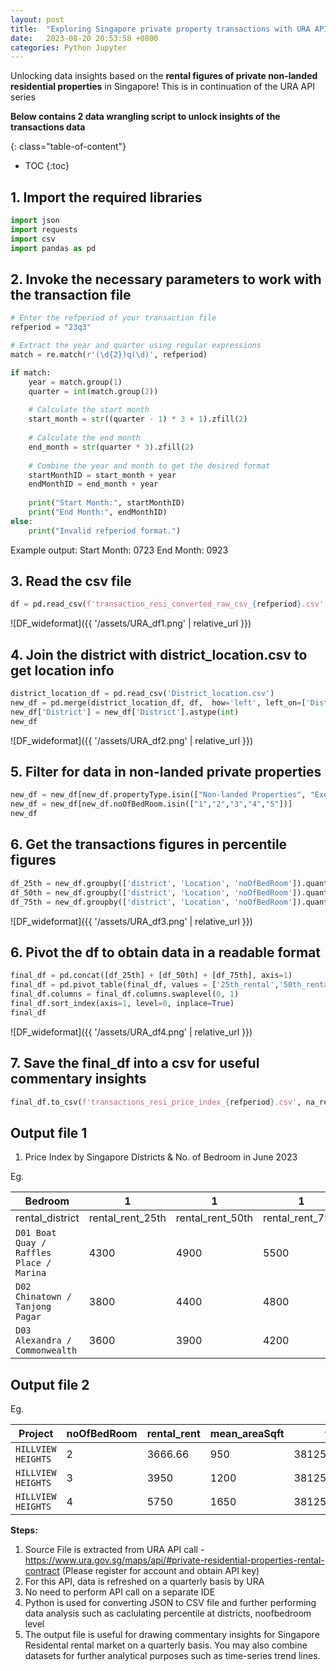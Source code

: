 ```yaml
---
layout: post
title:  "Exploring Singapore private property transactions with URA API Part 2"
date:   2023-08-20 20:53:58 +0800
categories: Python Jupyter
---
```


Unlocking data insights based on the **rental figures of private non-landed residential properties** in Singapore! This is in continuation of the URA API series

**Below contains 2 data wrangling script to unlock insights of the transactions data**

{: class="table-of-content"}
* TOC
{:toc}

## 1. Import the required libraries
```python
import json
import requests
import csv
import pandas as pd
```
## 2. Invoke the necessary parameters to work with the transaction file
```python
# Enter the refperiod of your transaction file
refperiod = "23q3"

# Extract the year and quarter using regular expressions
match = re.match(r'(\d{2})q(\d)', refperiod)

if match:
    year = match.group(1)
    quarter = int(match.group(2))
    
    # Calculate the start month
    start_month = str((quarter - 1) * 3 + 1).zfill(2)
    
    # Calculate the end month
    end_month = str(quarter * 3).zfill(2)
    
    # Combine the year and month to get the desired format
    startMonthID = start_month + year
    endMonthID = end_month + year
    
    print("Start Month:", startMonthID)
    print("End Month:", endMonthID)
else:
    print("Invalid refperiod format.")
```
Example output:
Start Month: 0723
End Month: 0923

## 3. Read the csv file
```python
df = pd.read_csv(f'transaction_resi_converted_raw_csv_{refperiod}.csv', converters = {'leaseDate': str, 'noOfBedRoom': str})
```
![DF_wideformat]({{ '/assets/URA_df1.png' | relative_url }}) 

## 4. Join the district with district_location.csv to get location info
```python
district_location_df = pd.read_csv('District_location.csv')
new_df = pd.merge(district_location_df, df,  how='left', left_on=['District'], right_on = ['district'])
new_df['District'] = new_df['District'].astype(int)
new_df
```
![DF_wideformat]({{ '/assets/URA_df2.png' | relative_url }}) 

## 5. Filter for data in non-landed private properties
```python
new_df = new_df[new_df.propertyType.isin(["Non-landed Properties", "Executive Condominium"])]
new_df = new_df[new_df.noOfBedRoom.isin(["1","2","3","4","5"])]
new_df
```

## 6. Get the transactions figures in percentile figures
```python
df_25th = new_df.groupby(['district', 'Location', 'noOfBedRoom']).quantile(.25).rename(columns={"rent": "25th_rental"})
df_50th = new_df.groupby(['district', 'Location', 'noOfBedRoom']).quantile(.50).rename(columns={"rent": "50th_rental"})
df_75th = new_df.groupby(['district', 'Location', 'noOfBedRoom']).quantile(.75).rename(columns={"rent": "75th_rental"})
```
![DF_wideformat]({{ '/assets/URA_df3.png' | relative_url }}) 

## 6. Pivot the df to obtain data in a readable format
```python
final_df = pd.concat([df_25th] + [df_50th] + [df_75th], axis=1)
final_df = pd.pivot_table(final_df, values = ['25th_rental','50th_rental','75th_rental'], index=['Location' , 'district'], columns = 'noOfBedRoom').reset_index()
final_df.columns = final_df.columns.swaplevel(0, 1)
final_df.sort_index(axis=1, level=0, inplace=True)
final_df
```
![DF_wideformat]({{ '/assets/URA_df4.png' | relative_url }}) 

## 7. Save the final_df into a csv for useful commentary insights
```python
final_df.to_csv(f'transactions_resi_price_index_{refperiod}.csv', na_rep='N/A', quoting=csv.QUOTE_NONE, index=False)
```








## Output file 1
1. Price Index by Singapore Districts & No. of Bedroom in June 2023

Eg.

| Bedroom         | 1                | 1                | 1                |2               | 2                | 2                | 
| --------------- | ---------------- | ---------------- | ---------------- |--------------- | ---------------- | ---------------- |
| rental_district | rental_rent_25th | rental_rent_50th | rental_rent_75th | rental_rent_25th | rental_rent_50th | rental_rent_75th |
| `D01 Boat Quay / Raffles Place / Marina` | 4300 | 4900 | 5500 | 5950 | 6850 | 8000 |
| `D02 Chinatown / Tanjong Pagar`          | 3800 | 4400 | 4800 | 4800 | 5500 | 6275 |
| `D03 Alexandra / Commonwealth`           | 3600 | 3900 | 4200 | 4800 | 5300 | 5800 |

## Output file 2

Eg.

| Project | noOfBedRoom | rental_rent| mean_areaSqft| y | x |
| --------------- | ---------------- | ---------------- | ---------------- |---------------- | ---------------- |
| `HILLVIEW HEIGHTS` | 2 | 3666.66 | 950 | 38125.62339 | 20467.25374 |
| `HILLVIEW HEIGHTS` | 3 | 3950 | 1200 | 38125.62339 | 20467.25374 |
| `HILLVIEW HEIGHTS` | 4 | 5750 | 1650 | 38125.62339 | 20467.25374 |

**Steps:**
1. Source File is extracted from URA API call - https://www.ura.gov.sg/maps/api/#private-residential-properties-rental-contract (Please register for account and obtain API key)
2. For this API, data is refreshed on a quarterly basis by URA
3. No need to perform API call on a separate IDE
4. Python is used for converting JSON to CSV file and further performing data analysis such as caclulating percentile at districts, noofbedroom level
5. The output file is useful for drawing commentary insights for Singapore Residental rental market on a quarterly basis. You may also combine datasets for further analytical purposes such as time-series trend lines.
